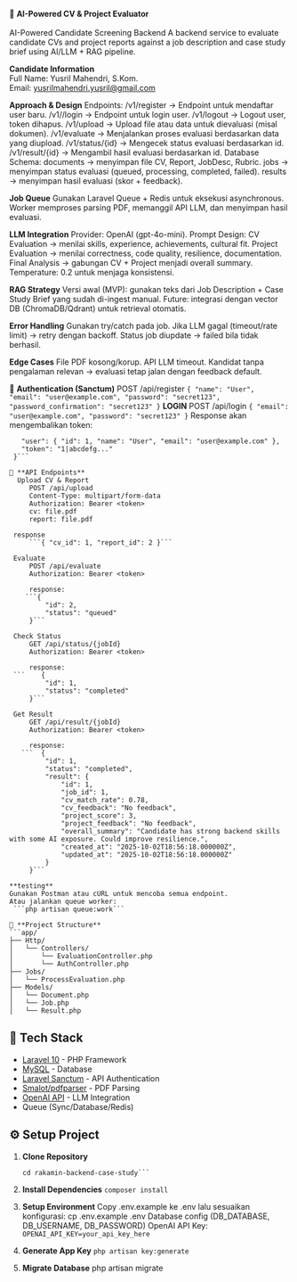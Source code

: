 📘 **AI-Powered CV & Project Evaluator**<br><br>
AI-Powered Candidate Screening Backend
A backend service to evaluate candidate CVs and project reports against a job description and case study brief using AI/LLM + RAG pipeline.

**Candidate Information**<br>
Full Name: Yusril Mahendri, S.Kom.<br>
Email: yusrilmahendri.yusril@gmail.com

**Approach & Design**
    Endpoints:
        /v1/register → Endpoint untuk mendaftar user baru.
        /v1//login → Endpoint untuk login user.
        /v1/logout → Logout user, token dihapus.
        /v1/upload → Upload file atau data untuk dievaluasi (misal dokumen).
        /v1/evaluate → Menjalankan proses evaluasi berdasarkan data yang diupload.
        /v1/status/{id} → Mengecek status evaluasi berdasarkan id.
        /v1/result/{id} → Mengambil hasil evaluasi berdasarkan id.
    Database Schema:
        documents → menyimpan file CV, Report, JobDesc, Rubric.
        jobs → menyimpan status evaluasi (queued, processing, completed, failed).
        results → menyimpan hasil evaluasi (skor + feedback).
        
**Job Queue**
    Gunakan Laravel Queue + Redis untuk eksekusi asynchronous.
    Worker memproses parsing PDF, memanggil API LLM, dan menyimpan hasil evaluasi.
    
**LLM Integration**
    Provider: OpenAI (gpt-4o-mini).
    Prompt Design:
        CV Evaluation → menilai skills, experience, achievements, cultural fit.
        Project Evaluation → menilai correctness, code quality, resilience, documentation.
        Final Analysis → gabungan CV + Project menjadi overall summary.
        Temperature: 0.2 untuk menjaga konsistensi.
        
**RAG Strategy**
    Versi awal (MVP): gunakan teks dari Job Description + Case Study Brief yang sudah di-ingest manual.
    Future: integrasi dengan vector DB (ChromaDB/Qdrant) untuk retrieval otomatis.
    
**Error Handling**
    Gunakan try/catch pada job.
    Jika LLM gagal (timeout/rate limit) → retry dengan backoff.
    Status job diupdate → failed bila tidak berhasil.
    
**Edge Cases**
    File PDF kosong/korup.
    API LLM timeout.
    Kandidat tanpa pengalaman relevan → evaluasi tetap jalan dengan feedback default.

🔑 **Authentication (Sanctum)**
    POST /api/register
    ```{
      "name": "User",
      "email": "user@example.com",
      "password": "secret123",
      "password_confirmation": "secret123"
    }```
    **LOGIN**
    POST /api/login
    ```{
      "email": "user@example.com",
      "password": "secret123"
    }```
    Response akan mengembalikan token:
   ``` {
      "user": { "id": 1, "name": "User", "email": "user@example.com" },
      "token": "1|abcdefg..."
    }```
    
📌 **API Endpoints**
     Upload CV & Report
        POST /api/upload
        Content-Type: multipart/form-data
        Authorization: Bearer <token>
        cv: file.pdf
        report: file.pdf
    
    response 
        ```{ "cv_id": 1, "report_id": 2 }```
        
    Evaluate
        POST /api/evaluate
        Authorization: Bearer <token>

        response: 
       ```{
            "id": 2,
            "status": "queued"
        }```

    Check Status
        GET /api/status/{jobId}
        Authorization: Bearer <token>
       
        response:
    ```    {
            "id": 1,
            "status": "completed"
        }```

    Get Result
        GET /api/result/{jobId}
        Authorization: Bearer <token>
        
        response:
      ```  {
            "id": 1,
            "status": "completed",
            "result": {
                "id": 1,
                "job_id": 1,
                "cv_match_rate": 0.78,
                "cv_feedback": "No feedback",
                "project_score": 3,
                "project_feedback": "No feedback",
                "overall_summary": "Candidate has strong backend skills with some AI exposure. Could improve resilience.",
                "created_at": "2025-10-02T18:56:18.000000Z",
                "updated_at": "2025-10-02T18:56:18.000000Z"
            }
        }```

**testing**
Gunakan Postman atau cURL untuk mencoba semua endpoint.
Atau jalankan queue worker:
    ```php artisan queue:work```

 📂 **Project Structure**
 ```app/
 ├── Http/
 │   └── Controllers/
 │       └── EvaluationController.php
 │       └── AuthController.php
 ├── Jobs/
 │   └── ProcessEvaluation.php
 ├── Models/
 │   └── Document.php
 │   └── Job.php
 │   └── Result.php
```

## 🚀 Tech Stack
- [Laravel 10](https://laravel.com/) - PHP Framework
- [MySQL](https://www.mysql.com/) - Database
- [Laravel Sanctum](https://laravel.com/docs/10.x/sanctum) - API Authentication
- [Smalot/pdfparser](https://github.com/smalot/pdfparser) - PDF Parsing
- [OpenAI API](https://platform.openai.com/) - LLM Integration
- Queue (Sync/Database/Redis)

## ⚙️ Setup Project
1. **Clone Repository**
   ```git clone https://github.com/yusrilmahendri/rakamin-backend-case-study.git
   cd rakamin-backend-case-study```

2. **Install Dependencies**
    ```composer install```
    
3. **Setup Environment**
    Copy .env.example ke .env lalu sesuaikan konfigurasi:
       cp .env.example .env
    Database config (DB_DATABASE, DB_USERNAME, DB_PASSWORD)
    OpenAI API Key:
        ```OPENAI_API_KEY=your_api_key_here```
4. **Generate App Key**
    ```php artisan key:generate```
5. **Migrate Database**
    php artisan migrate


